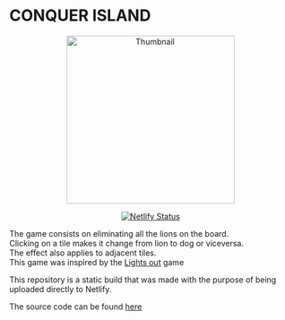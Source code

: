 # CONQUER ISLAND
<div align="center">

<img src="https://github.com/luisthedragon/conquer_island/assets/35470433/20577754-76d7-4df0-87ef-4fa0b50af4b4" alt="Thumbnail" width="300">

</div>

<div align="center">

[![Netlify Status](https://api.netlify.com/api/v1/badges/4c1f75c5-9a86-463f-8369-e12bd6697abd/deploy-status)](https://app.netlify.com/sites/conquer-island/deploys)

</div>

The game consists on eliminating all the lions on the board.<br>
Clicking on a tile makes it change from lion to dog or viceversa.<br>
The effect also applies to adjacent tiles.<br>
This game was inspired by the [Lights out](https://en.wikipedia.org/wiki/Lights_Out_(game)) game

This repository is a static build that was made with the purpose of being uploaded directly to Netlify.

The source code can be found [here](https://github.com/luisthedragon/conquer_island)
